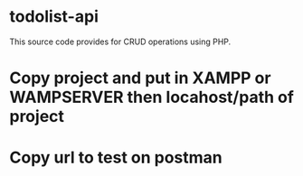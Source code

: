 # todolist-api
This source code provides for CRUD operations using PHP.
# Copy project and put in XAMPP or WAMPSERVER then locahost/path of project 
 
# Copy url to test on postman
